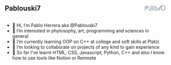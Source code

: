 <div style="display: flex; justify-content: space-between; width: 100%;">
  <h2>Pablouski7</h2>
  <h2 style="color: #aeb6bf;">ᖘᎯᑲ𝓵𝖮</h2>
</div>

<ul>
<li>👋 Hi, I’m Pablo Herrera aka @Pablouski7 </li>
<li>👀 I’m interested in phylosophy, art, programming and sciences in general</li>
<li>🌱 I’m currently learning OOP on C++ at college and soft skills at Platzi</li>
<li>💞️ I’m looking to collaborate on projects of any kind to gain experience</li>
<li>🧰 So far I've learnt HTML, CSS, Javascript, Python, C++ and also I know how to use tools like Notion or Remnote</li>
</ul>

